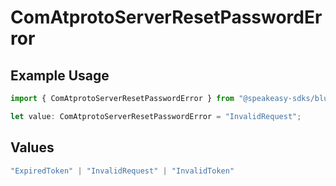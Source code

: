 # ComAtprotoServerResetPasswordError

## Example Usage

```typescript
import { ComAtprotoServerResetPasswordError } from "@speakeasy-sdks/bluesky/models/errors";

let value: ComAtprotoServerResetPasswordError = "InvalidRequest";
```

## Values

```typescript
"ExpiredToken" | "InvalidRequest" | "InvalidToken"
```